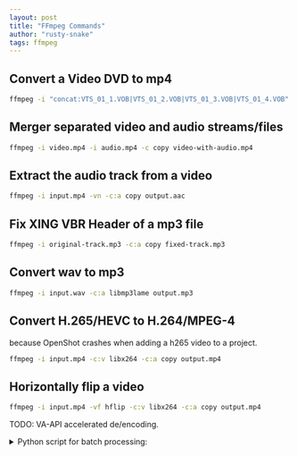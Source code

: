 ```yaml
---
layout: post
title: "FFmpeg Commands"
author: "rusty-snake"
tags: ffmpeg
---
```


## Convert a Video DVD to mp4

~~~bash
ffmpeg -i "concat:VTS_01_1.VOB|VTS_01_2.VOB|VTS_01_3.VOB|VTS_01_4.VOB" output.mp4
~~~

## Merger separated video and audio streams/files

~~~ bash
ffmpeg -i video.mp4 -i audio.mp4 -c copy video-with-audio.mp4
~~~

## Extract the audio track from a video

~~~ bash
ffmpeg -i input.mp4 -vn -c:a copy output.aac
~~~

## Fix XING VBR Header of a mp3 file

~~~bash
ffmpeg -i original-track.mp3 -c:a copy fixed-track.mp3
~~~

## Convert wav to mp3

~~~ bash
ffmpeg -i input.wav -c:a libmp3lame output.mp3
~~~

## Convert H.265/HEVC to H.264/MPEG-4

because OpenShot crashes when adding a h265 video to a project.

~~~bash
ffmpeg -i input.mp4 -c:v libx264 -c:a copy output.mp4
~~~

## Horizontally flip a video

~~~bash
ffmpeg -i input.mp4 -vf hflip -c:v libx264 -c:a copy output.mp4
~~~

TODO: VA-API accelerated de/encoding.

<details markdown="1"><summary>Python script for batch processing:</summary>

~~~python
#!/usr/bin/python3

import os
import os.path
import subprocess


for file in os.listdir():
    stem, ext = os.path.splitext(os.path.basename(file))
    if ext != "mp4" or stem.endswith(".hflip"):
        continue
    subprocess.run(
        [
            "ffmpeg",
            "-i",
            file,
            "-vf",
            "hflip",
            "-c:v",
            "libx264",
            "-c:a",
            "copy",
            stem + ".hflip" + ext,
        ],
        check=True,
    )
~~~

</details>

